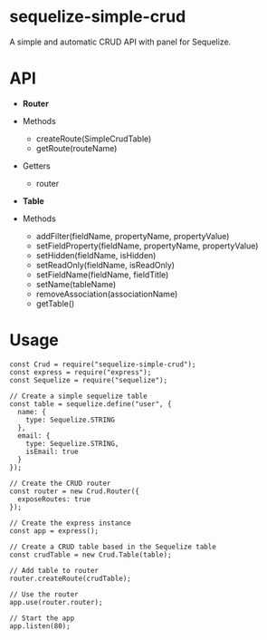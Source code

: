 # sequelize-simple-crud
A simple and automatic CRUD API with panel for Sequelize.

# API
- **Router**
 - Methods
   - createRoute(SimpleCrudTable)
   - getRoute(routeName)
 - Getters
   - router

- **Table**
 - Methods
   - addFilter(fieldName, propertyName, propertyValue)
   - setFieldProperty(fieldName, propertyName, propertyValue)
   - setHidden(fieldName, isHidden)
   - setReadOnly(fieldName, isReadOnly)
   - setFieldName(fieldName, fieldTitle)
   - setName(tableName)
   - removeAssociation(associationName)
   - getTable()


# Usage
```
const Crud = require("sequelize-simple-crud");
const express = require("express");
const Sequelize = require("sequelize");

// Create a simple sequelize table
const table = sequelize.define("user", {
  name: {
    type: Sequelize.STRING
  },
  email: {
    type: Sequelize.STRING,
    isEmail: true
  }
});

// Create the CRUD router
const router = new Crud.Router({
  exposeRoutes: true
});

// Create the express instance
const app = express();

// Create a CRUD table based in the Sequelize table
const crudTable = new Crud.Table(table);

// Add table to router
router.createRoute(crudTable);

// Use the router
app.use(router.router);

// Start the app
app.listen(80);
```
